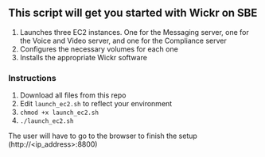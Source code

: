 ## This script will get you started with Wickr on SBE
1. Launches three EC2 instances. One for the Messaging server, one for the Voice and Video server, and one for the Compliance server
2. Configures the necessary volumes for each one
3. Installs the appropriate Wickr software

### Instructions
1. Download all files from this repo
2. Edit `launch_ec2.sh` to reflect your environment
3. `chmod +x launch_ec2.sh`
4. `./launch_ec2.sh`

The user will have to go to the browser to finish the setup (http://<ip_address>:8800)
